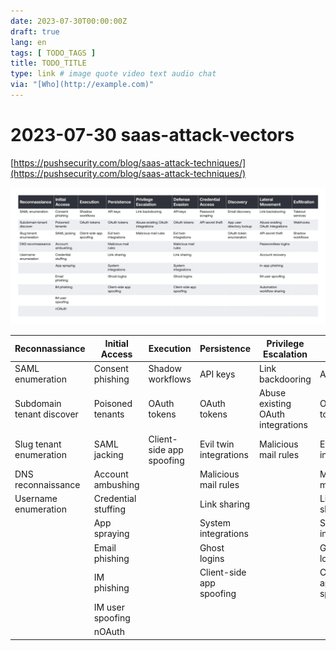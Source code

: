 ```yaml
---
date: 2023-07-30T00:00:00Z
draft: true
lang: en
tags: [ TODO_TAGS ]
title: TODO_TITLE
type: link # image quote video text audio chat
via: "[Who](http://example.com)"
---
```



# 2023-07-30 saas-attack-vectors


[https://pushsecurity.com/blog/saas-attack-techniques/](https://pushsecurity.com/blog/saas-attack-techniques/)

![2023-07-30 saas-attack-vectors](2023-07-30%20saas-attack-vectors.jpeg)

|  **Reconnassiance**<br/> | **Initial Access**<br/> | **Execution**<br/> | **Persistence**<br/> | **Privilege Escalation**<br/> | **Defense Evasion**<br/> | **Credential Access**<br/> | **Discovery**<br/> | **Lateral Movement**<br/> | **Exfiltration**<br/> |
|-----|-----|-----|-----|-----|-----|-----|-----|-----|-----|
|  SAML enumeration<br/> | Consent phishing<br/> | Shadow workflows<br/> | API keys<br/> | Link backdooring<br/> | API keys<br/> | Password scraping<br/> | Email discovery<br/> | Link backdooring<br/> | Takeout services<br/> |
|  Subdomain tenant discover<br/> | Poisoned tenants<br/> | OAuth tokens<br/> | OAuth tokens<br/> | Abuse existing OAuth integrations<br/> | OAuth tokens<br/> | API secret theft<br/> | App user directory lookup<br/> | Abuse existing OAuth integrations<br/> | Webhooks<br/> |
|  Slug tenant enumeration<br/> | SAML jacking<br/> | Client-side app spoofing<br/> | Evil twin integrations<br/> | Malicious mail rules<br/> | Evil twin integrations<br/> |  | OAuth token enumeration<br/> | API secret theft<br/> | Shadow workflows<br/> |
|  DNS reconnaissance<br/> | Account ambushing<br/> |  | Malicious mail rules<br/> |  | Malicious mail rules<br/> |  |  | Passwordless logins<br/> |  |
|  Username enumeration<br/> | Credential stuffing<br/> |  | Link sharing<br/> |  | Link sharing<br/> |  |  | Account recovery<br/> |  |
|   | App spraying<br/> |  | System integrations<br/> |  | System integrations<br/> |  |  | In-app phishing<br/> |  |
|   | Email phishing<br/> |  | Ghost logins<br/> |  | Ghost logins<br/> |  |  | IM user spoofing<br/> |  |
|   | IM phishing<br/> |  | Client-side app spoofing<br/> |  | Client-side app spoofing<br/> |  |  | Automation workflow sharing<br/> |  |
|   | IM user spoofing<br/> |  |  |  |  |  |  |  |  |
|   | nOAuth<br/> |  |  |  |  |  |  |  |  |

